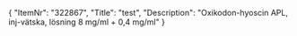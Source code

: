 {
  "ItemNr": "322867",
  "Title": "test",
  "Description": "Oxikodon-hyoscin APL, inj-vätska, lösning 8 mg/ml + 0,4 mg/ml"
}